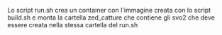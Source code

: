Lo script run.sh crea un container con l'immagine creata con lo script build.sh e monta la cartella zed_catture che contiene gli svo2 che deve essere creata nella stessa cartella del run.sh
